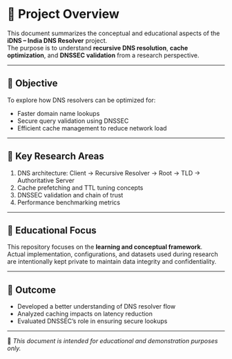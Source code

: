 # 🧩 Project Overview

This document summarizes the conceptual and educational aspects of the **iDNS – India DNS Resolver** project.  
The purpose is to understand **recursive DNS resolution**, **cache optimization**, and **DNSSEC validation** from a research perspective.

---

## 🎯 Objective
To explore how DNS resolvers can be optimized for:
- Faster domain name lookups  
- Secure query validation using DNSSEC  
- Efficient cache management to reduce network load  

---

## 🧠 Key Research Areas
1. DNS architecture: Client → Recursive Resolver → Root → TLD → Authoritative Server  
2. Cache prefetching and TTL tuning concepts  
3. DNSSEC validation and chain of trust  
4. Performance benchmarking metrics  

---

## 🧩 Educational Focus
This repository focuses on the **learning and conceptual framework**.  
Actual implementation, configurations, and datasets used during research are intentionally kept private to maintain data integrity and confidentiality.

---

## 📘 Outcome
- Developed a better understanding of DNS resolver flow  
- Analyzed caching impacts on latency reduction  
- Evaluated DNSSEC’s role in ensuring secure lookups  

---

📎 *This document is intended for educational and demonstration purposes only.*
